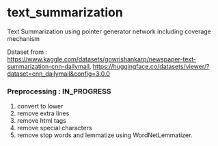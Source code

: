 # text_summarization
Text Summarization using pointer generator network including coverage mechanism

Dataset from : https://www.kaggle.com/datasets/gowrishankarp/newspaper-text-summarization-cnn-dailymail, https://huggingface.co/datasets/viewer/?dataset=cnn_dailymail&config=3.0.0

### Preprocessing : IN_PROGRESS

  1. convert to lower
  2. remove extra lines
  3. remove html tags
  4. remove special characters
  5. remove stop words and lemmatize using WordNetLemmatizer.



